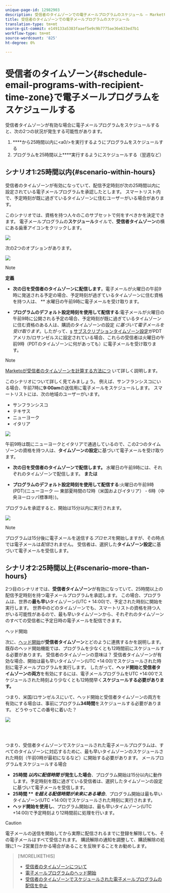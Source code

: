 ```yaml
---
unique-page-id: 12982903
description: 受信者のタイムゾーンでの電子メールプログラムのスケジュール — Marketto Docs — 製品ドキュメント
title: 受信者のタイムゾーンでの電子メールプログラムのスケジュール
translation-type: tm+mt
source-git-commit: e149133a5383faaef5e9c9b7775ae36e633ed7b1
workflow-type: tm+mt
source-wordcount: '825'
ht-degree: 0%

---
```



# 受信者のタイムゾーン{#schedule-email-programs-with-recipient-time-zone}で電子メールプログラムをスケジュールする

受信者タイムゾーンが有効な場合に電子メールプログラムをスケジュールすると、次の2つの状況が発生する可能性があります。

1. ****&#x200B;から25時間以内に&lt;a0/>を実行するようにプログラムをスケジュールする
1. プログラムを25時間以上&#x200B;****&#x200B;実行するようにスケジュールする（翌週など）

## シナリオ1:25時間以内{#scenario-within-hours}

受信者のタイムゾーンが有効になっていて、配信予定時刻が次の25時間以内に設定されている電子メールプログラムを承認したとします。 スマートリスト内で、予定時刻が既に過ぎているタイムゾーンに住むユーザーがいる場合があります。

このシナリオでは、資格を持つ人々のこのサブセットで何をすべきかを決定できます。 電子メールプログラムの&#x200B;**スケジュール**&#x200B;タイルで、**受信者タイムゾーン**&#x200B;の横にある歯車アイコンをクリックします。

![](assets/image2017-12-5-10-3a46-3a42.png)

次の2つのオプションがあります。

![](assets/image2017-12-5-10-3a31-3a28.png)

>[!NOTE]
>
>**定義**
>
>* **次の日を受信者のタイムゾーンに配信します**。電子メールが火曜日の午前9時に発送される予定の場合、予定時刻が過ぎているタイムゾーンに住む資格を持つ人は、 ** 水曜日の午前9時に電子メールを受け取ります。
   >
   >
* **プログラムのデフォルト設定時刻を使用して配信する**:電子メールが火曜日の午前9時に公開される予定の場合、予定時刻が既に過ぎているタイムゾーンに住む資格のある人は、購読のタイムゾーンの設定 *に基づいて電子メールを受け取ります*。したがって、[s](../../../../../product-docs/administration/settings/select-your-language-locale-and-time-zone.md) [サブスクリプションタイムゾーン設定](../../../../../product-docs/administration/settings/set-default-location-settings-for-a-subscription.md)がPDTアメリカ/ロサンゼルスに設定されている場合、これらの受信者は火曜日の午前9時（PDTのタイムゾーンに何があっても）に電子メールを受け取ります。

>



>[!NOTE]
>
>[Marketoが受信者のタイムゾーンを計算する方法につ](https://docs.marketo.com/display/DOCS/Understanding+Recipient+Time+Zone#UnderstandingRecipientTimeZone-CalculatingTimeZone) いて詳しく説明します。

このシナリオについて詳しく見てみましょう。 例えば、サンフランシスコにいる場合、午前7時に&#x200B;**9:00am**&#x200B;の送信用に電子メールをスケジュールします。 スマートリストには、次の地域のユーザーがいます。

* サンフランシスコ
* テキサス
* ニューヨーク
* イタリア

![](assets/image2017-12-6-10-3a52-3a41.png)

午前9時は既にニューヨークとイタリアで通過しているので、この2つのタイムゾーンの資格を持つ人は、**タイムゾーンの設定**&#x200B;に基づいて電子メールを受け取ります。

* **次の日を受信者のタイムゾーンで配信します。** 水曜日の午前9時には、それぞれのタイムゾーンで配信します。 **または**

* **プログラムのデフォルト設定時刻を使用して配信する**:火曜日の午前9時(PDT)(ニューヨーク — 東部夏時間の12時（米国およびイタリア） - 6時（中央ヨーロッパ標準時）)。

プログラムを承認すると、開始は15分以内に実行されます。

![](assets/screen-shot-2017-12-09-at-3.34.14-pm.png)

>[!NOTE]
>
>プログラムは15分後に電子メールを送信する&#x200B;*プロセス*&#x200B;を開始しますが、その時点では電子メールは&#x200B;*配信*&#x200B;されません。 受信者は、選択した&#x200B;**タイムゾーン設定**&#x200B;に基づいて電子メールを受信します。

## シナリオ2:25時間以上{#scenario-more-than-hours}

2つ目のシナリオでは、**受信者タイムゾーン**&#x200B;が有効になっていて、25時間以上の配信予定時刻を持つ電子メールプログラムを承認します。 この場合、プログラムは、世界の&#x200B;**最も早い**&#x200B;タイムゾーン(UTC + 14:00)で、予定された時刻に開始を実行します。 世界中のどのタイムゾーンでも、スマートリストの資格を持つ人がいる可能性があるので、最も早いタイムゾーンから、それぞれのタイムゾーンのすべての受信者に予定日時の電子メールを配信できます。

ヘッド開始

次に、[ヘッド開始](../../../../../product-docs/email-marketing/email-programs/email-program-actions/head-start-for-email-programs.md)が&#x200B;**受信者タイムゾーン**&#x200B;とどのように連携するかを説明します。 既存のヘッド開始機能では、プログラムを少なくとも12時間前にスケジュールする必要があります。 受信者のタイムゾーンの意味は？ 受信者タイムゾーンが有効な場合、開始は最も早いタイムゾーン(UTC +14:00)でスケジュールされた時刻に電子メールプログラムを実行します。 したがって、**ヘッド開始と受信者タイムゾーンの両方**&#x200B;を有効にするには、電子メールプログラムをUTC +14:00でスケジュールされた時刻より少なくとも12時間早く&#x200B;**スケジュールする必要があります。**

つまり、米国/ロサンゼルスにいて、ヘッド開始と受信者タイムゾーンの両方を有効にする場合は、事前にプログラム&#x200B;**34時間**&#x200B;をスケジュールする必要があります。 どうやってこの番号に着いた？

![](assets/image2017-12-5-13-3a11-3a38.png)

<br> 

つまり、受信者タイムゾーンでスケジュールされた電子メールプログラムは、すべてのタイムゾーンに対応するために、最も早いタイムゾーンのスケジュールされた時刻（午前0時が最初になるなど）に開始する必要があります。 メールプログラムをスケジュールする場合

* **25時間 *以内に配信時間* が発生した場合**、プログラム開始は15分以内に動作します。予定時刻を既に過ぎている受信者は、選択したタイムゾーンの設定に基づいて電子メールを受信します。
* **25時間 ** *を超える配信時間が未来にある場合***、プログラム開始は最も早いタイムゾーン(UTC +14:00)でスケジュールされた時刻に実行されます。
* **ヘッド開始を使用し**、プログラム開始は、最も早いタイムゾーン(UTC +14:00)で予定時刻より12時間前に処理を行います。

>[!CAUTION]
>
>電子メールの送信を開始してから実際に配信されるまでに登録を解除しても、その電子メールはすべて受信されます。 購読解除の通知を調整して、購読解除の処理に1 ～ 2営業日かかる場合があることを反映することをお勧めします。

>[!MORELIKETHIS]
>
>* [受信者のタイムゾーンについて](understanding-recipient-time-zone.md)
>* [電子メールプログラムのヘッド開始](../../../../../product-docs/email-marketing/email-programs/email-program-actions/head-start-for-email-programs.md)
>* [受信者のタイムゾーンでスケジュールされた電子メールプログラムの配信を中止](abort-delivery-of-email-programs-scheduled-with-recipient-time-zone.md)

>



